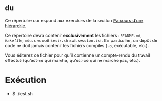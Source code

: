 #   `du`

Ce répertoire correspond aux exercices de la section
[Parcours d’une hiérarchie](http://www.fil.univ-lille1.fr/~hym/e/pds/tp/tdfs-cmd.html#du).

Ce répertoire devra contenir **exclusivement** les fichiers :
`README.md`, `Makefile`, `mdu.c` et soit `tests.sh` soit
`session.txt`.
En particulier, un dépôt de code ne doit jamais contenir les fichiers
compilés (`.o`, exécutable, etc.).

Vous éditerez ce fichier pour qu’il contienne un compte-rendu du
travail effectué (qu’est-ce qui marche, qu’est-ce qui ne marche pas,
etc.).

# Exécution

  * $ ./test.sh
